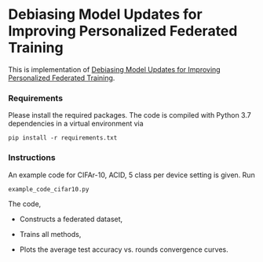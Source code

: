 # Debiasing Model Updates for Improving Personalized Federated Training

This is implementation of [Debiasing Model Updates for Improving Personalized Federated Training](https://icml.cc/Conferences/2021/AcceptedPapersInitial).

### Requirements

Please install the required packages. The code is compiled with Python 3.7 dependencies in a virtual environment via

```pip install -r requirements.txt```

### Instructions

An example code for CIFAr-10, ACID, 5 class per device setting is given. Run

```example_code_cifar10.py```

The code,

- Constructs a federated dataset,

- Trains all methods,

- Plots the average test accuracy vs. rounds convergence curves.